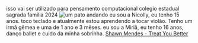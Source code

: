 isso vai ser utilizado para pensamento computacional
colegio estadual sagrada familia 2024 
![um pato andando](https://media.tenor.com/XNYXr6rL2o8AAAAM/duck.gif)
eu sou a Nicolly, eu tenho 15 anos. toco teclado e atualmente estou aprendendo a tocar violão. Tenho um irmã gêmea e uma de 1 ano e 3 mêses.
eu sou a Miriã, eu tenho 16 anos, danço ballet e cuido da minha sobrinha.
[Shawn Mendes - Treat You Better](https://youtu.be/lY2yjAdbvdQ?si=_bc70WvivxZ1hCWJ)

